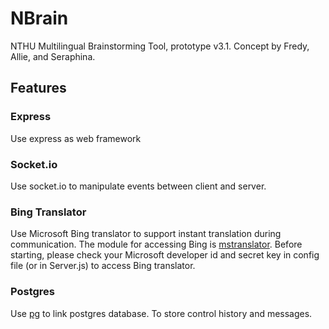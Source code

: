 # NBrain

NTHU Multilingual Brainstorming Tool, prototype v3.1. Concept by Fredy, Allie, and Seraphina.


## Features

### Express

Use express as web framework


### Socket.io

Use socket.io to manipulate events between client and server. 


### Bing Translator 

Use Microsoft Bing translator to support instant translation during communication. The module for accessing Bing is [mstranslator](https://github.com/nanek/mstranslator). Before starting, please check your Microsoft developer id and secret key in config file (or in Server.js) to access Bing translator.


### Postgres

Use [pg](https://github.com/brianc/node-postgres) to link postgres database. To store control history and messages.



